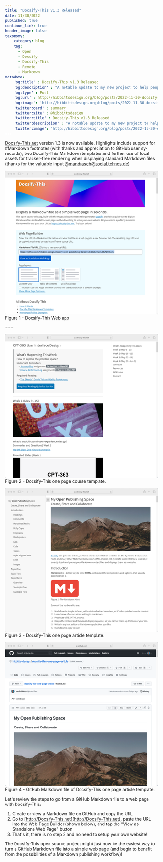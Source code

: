 ```yaml
---
title: "Docsify-This v1.3 Released"
date: 11/30/2022
published: true
continue_link: true
header_image: false
taxonomy:
    category: blog
    tag:
      - Open
      - Docsify
      - Docsify-This
      - Remote
      - Markdown
metadata:
    'og:title' : Docsify-This v1.3 Released
    'og:description' : "A notable update to my new project to help people use Docsify even easier and faster."
    'og:type' : Post
    'og:url' : http://hibbittsdesign.org/blog/posts/2022-11-30-docsify-this-v13-released
    'og:image': 'http://hibbittsdesign.org/blog/posts/2022-11-30-docsify-this-v13-released/screenshot-1.png'
    'twitter:card' : summary
    'twitter:site' : @hibbittsdesign
    'twitter:title' : Docsify-This v1.3 Released
    'twitter:description' : "A notable update to my new project to help people use Docsify even easier and faster."
    'twitter:image': 'http://hibbittsdesign.org/blog/posts/2022-11-30-docsify-this-v13-released/screenshot-1.png'
---
```



  <meta property="og:title" content="Docsify-This" />
  <meta property="og:description" content="Display Markdown files as standalone web pages in seconds using Docsify, with no website required." />
  <meta property="og:type" content="website" />
  <meta property="og:url" content="https://paulhibbitts.github.io/test-docsify-this/" />
  <meta property="og:image" content="https://raw.githubusercontent.com/paulhibbitts/test-docsify-this/main/docs/images/screenshot.png" />



[Docsify-This.net](https://docsify-this.net) version 1.3 is now available. Highlights include support for #Markdown footnotes (with thanks and appreciation to GitHub user sy-records), two Docsify-This Markdown templates and further use of local assets for tracker-free rendering when displaying standard Markdown files (thanks for the valuable input [@mandrasch@social.tchncs.de](@mandrasch@social.tchncs.de)).

![Docsify-This screenshot](screenshot-1.png)  
Figure 1 - Docsify-This Web app

===

![Docsify-This screenshot](screenshot-2.png)  
Figure 2 - Docsify-This one page course template.

![Docsify-This screenshot](screenshot-3.png)  
Figure 3 - Docsify-This one page article template.

![Docsify-This screenshot](screenshot-4.png)  
Figure 4 - GitHub Markdown file of Docsify-This one page article template.

Let's review the steps to go from a GitHub Markdown file to a web page with Docsify-This:

1. Create or view a Markdown file on GitHub and copy the URL
2. Go to [http://Docsify-This.net](http://Docsify-This.net), paste the URL into the Web Page Builder (shown below), and tap the "View as Standalone Web Page" button
3. That's it, there is no step 3 and no need to setup your own website!

The Docsify-This open source project might just now be the easiest way to turn a GitHub Markdown file into a simple web page (and begin to benefit from the possibilities of a Markdown publishing workflow)!
